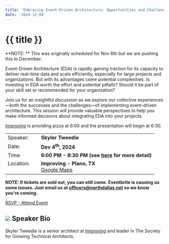 ```yaml
---
title: 'Embracing Event-Driven Architecture: Opportunities and Challenges'
date: '2024-12-04'
---
```

# {{ title }}

**NOTE: ** This was originally scheduled for Nov 6th but we are pushing this to December.

Event-Driven Architecture (EDA) is rapidly gaining traction for its capacity to deliver real-time data and scale efficiently, especially for large projects and organizations. But with its advantages come potential complexities. Is investing in EDA worth the effort and potential pitfalls? Should it be part of your skill set or recommended for your organization?

Join us for an insightful discussion as we explore our collective experiences—both the successes and the challenges—of implementing event-driven architecture. This session will provide valuable perspectives to help you make informed decisions about integrating EDA into your projects.

[Improving](https://improving.com/) is providing pizza at 6:00 and the presentation will begin at 6:30.

<table>
<tbody>
<tr><td>Speaker:</td><td>&nbsp;</td><td><b>Skyler Tweedie</b></td></tr>
<tr><td>Date:</td><td>&nbsp;</td><td><b>Dev 4<sup>th</sup>, 2024</b></td></tr>
<tr><td valign="top">Time:</td><td>&nbsp;</td><td><b>6:00 PM - 8:30 PM (see <a title="Location" href="/contact/">here</a> for more detail)</b></td></tr>
<tr><td valign="top">Location:</td><td>&nbsp;</td><td><b>Improving - Plano, TX</b><br><a title="Google" target="_blank" href="https://g.page/improving-dallas?share">Google Maps</a></td></tr>
</tbody>
</table>

**NOTE: If tickets are sold out, you can still come. Eventbrite is causing us some issues. Just email us at officers@northdallas.net so we know you're coming.**

[RSVP - Attend Event](https://www.eventbrite.com/e/embracing-event-driven-architecture-opportunities-and-challenges-tickets-1073482568259?aff=oddtdtcreator)

## ![](/assets/img/icons/speakerbioicon.png) Speaker Bio


Skyler Tweedie is a senior architect at [Improving](https://improving.com/) and leader in The Society for Growing Technical Architects.
